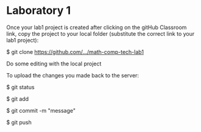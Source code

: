 # Laboratory 1

Once your lab1 project is created after clicking on the gitHub Classroom link, copy the project to your local folder (substitute the correct link to your lab1 project):

$ git clone https://github.com/.../math-comp-tech-lab1

Do some editing with the local project

To upload the changes you made back to the server:

$ git status

$ git add <files>
  
$ git commit -m "message"

$ git push








